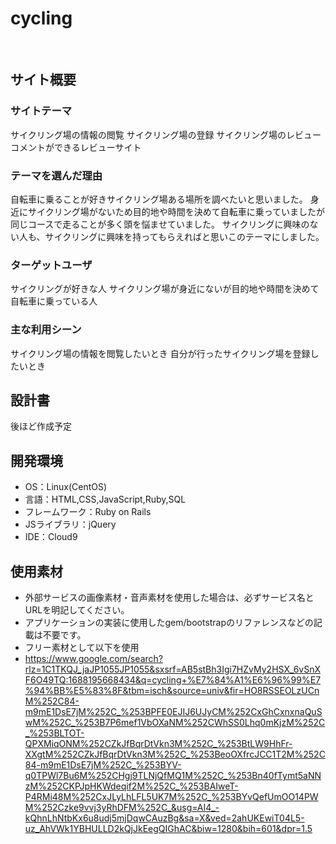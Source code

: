 # cycling <!--ここにアプリ名を入力-->
​
## サイト概要
### サイトテーマ
<!--何を『目的』とし、どのような『分類』なのかを簡潔に書く-->
サイクリング場の情報の閲覧
サイクリング場の登録
サイクリング場のレビューコメントができるレビューサイト
### テーマを選んだ理由
<!--なぜこのようなテーマにしたかを説明する-->
​自転車に乗ることが好きサイクリング場ある場所を調べたいと思いました。
身近にサイクリング場がないため目的地や時間を決めて自転車に乗っていましたが同じコースで走ることが多く頭を悩ませていました。
サイクリングに興味のない人も、サイクリングに興味を持ってもらえればと思いこのテーマにしました。
### ターゲットユーザ
<!--誰に使ってもらうかを具体的に記載する-->
​サイクリングが好きな人
サイクリング場が身近にないが目的地や時間を決めて自転車に乗っている人
### 主な利用シーン
<!--どのような時に使うのかの状況を記載すること-->
​サイクリング場の情報を閲覧したいとき
自分が行ったサイクリング場を登録したいとき
## 設計書
<!--テーマを設定・提出する時点では不要です-->
​後ほど作成予定
## 開発環境
- OS：Linux(CentOS)
- 言語：HTML,CSS,JavaScript,Ruby,SQL
- フレームワーク：Ruby on Rails
- JSライブラリ：jQuery
- IDE：Cloud9
​
## 使用素材
- 外部サービスの画像素材・音声素材を使用した場合は、必ずサービス名とURLを明記してください。
- アプリケーションの実装に使用したgem/bootstrapのリファレンスなどの記載は不要です。
- フリー素材として以下を使用
- https://www.google.com/search?rlz=1C1TKQJ_jaJP1055JP1055&sxsrf=AB5stBh3Igi7HZvMy2HSX_6vSnXF6O49TQ:1688195668434&q=cycling+%E7%84%A1%E6%96%99%E7%94%BB%E5%83%8F&tbm=isch&source=univ&fir=HO8RSSEOLzUCnM%252C84-m9mE1DsE7jM%252C_%253BPFE0EJIJ6UJyCM%252CxGhCxnxnaQuSwM%252C_%253B7P6mef1VbOXaNM%252CWhSS0Lhq0mKjzM%252C_%253BLTOT-QPXMiqONM%252CZkJfBqrDtVkn3M%252C_%253BtLW9HhFr-XXgtM%252CZkJfBqrDtVkn3M%252C_%253BeoOXfrcJCC1T2M%252C84-m9mE1DsE7jM%252C_%253BYV-q0TPWl7Bu6M%252CHgj9TLNjQfMQ1M%252C_%253Bn40fTymt5aNNzM%252CKPJpHKWdeqif2M%252C_%253BAIweT-P4RMi48M%252CxJLyLhLFL5UK7M%252C_%253BYvQefUmOO14PWM%252Czke9vvj3yRhDFM%252C_&usg=AI4_-kQhnLhNtbKx6u8udj5mjDqwCAuzBg&sa=X&ved=2ahUKEwiT04L5-uz_AhVWk1YBHULLD2kQjJkEegQIGhAC&biw=1280&bih=601&dpr=1.5